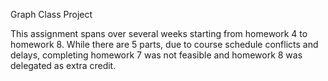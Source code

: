 Graph Class Project

This assignment spans over several weeks starting from homework 4 to homework 8. While there are 5 parts, due to course schedule conflicts and delays, completing homework 7 was not feasible and homework 8 was delegated as extra credit.
